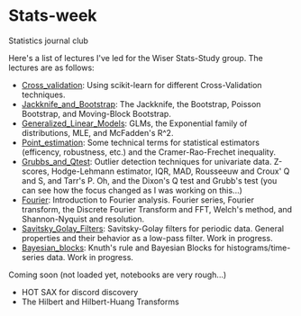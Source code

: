 # Stats-week
Statistics journal club

Here's a list of lectures I've led for the Wiser Stats-Study group. The lectures are as follows:
- [Cross_validation](https://github.com/anzelpwj-wiser/Stats-week/blob/master/Cross_validation.ipynb): Using scikit-learn for different Cross-Validation techniques.
- [Jackknife_and_Bootstrap](https://github.com/anzelpwj-wiser/Stats-week/blob/master/Jackknife_and_Bootstrap.ipynb): The Jackknife, the Bootstrap, Poisson Bootstrap, and Moving-Block Bootstrap.
- [Generalized_Linear_Models](https://github.com/anzelpwj-wiser/Stats-week/blob/master/Generalized_Linear_Models.ipynb): GLMs, the Exponential family of distributions, MLE, and McFadden's R^2.
- [Point_estimation](https://github.com/anzelpwj-wiser/Stats-week/blob/master/Point_estimation.ipynb): Some technical terms for statistical estimators (efficency, robustness, etc.) and the Cramer-Rao-Frechet inequality.
- [Grubbs_and_Qtest](https://github.com/anzelpwj-wiser/Stats-week/blob/master/Grubbs_and_Qtest.ipynb): Outlier detection techniques for univariate data. Z-scores, Hodge-Lehmann estimator, IQR, MAD, Rousseeuw and Croux' Q and S, and Tarr's P. Oh, and the Dixon's Q test and Grubb's test (you can see how the focus changed as I was working on this...)
- [Fourier](https://github.com/anzelpwj-wiser/Stats-week/blob/master/Fourier.ipynb): Introduction to Fourier analysis. Fourier series, Fourier transform, the Discrete Fourier Transform and FFT, Welch's method, and Shannon-Nyquist and resolution.
- [Savitsky_Golay_Filters](https://github.com/anzelpwj-wiser/Stats-week/blob/master/Savitsky_Golay_Filters.ipynb): Savitsky-Golay filters for periodic data. General properties and their behavior as a low-pass filter. Work in progress.
- [Bayesian_blocks](https://github.com/anzelpwj-wiser/Stats-week/blob/master/Bayesian_blocks.ipynb): Knuth's rule and Bayesian Blocks for histograms/time-series data. Work in progress.

Coming soon (not loaded yet, notebooks are very rough...)
- HOT SAX for discord discovery
- The Hilbert and Hilbert-Huang Transforms